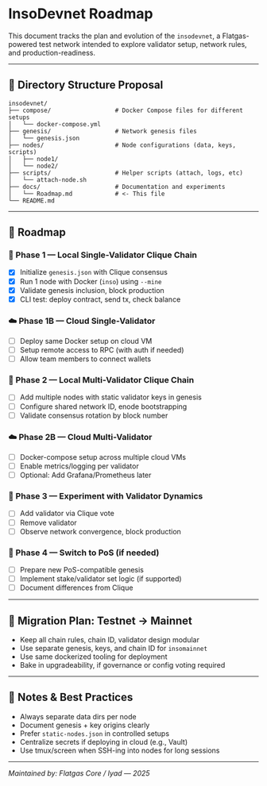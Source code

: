 # InsoDevnet Roadmap

This document tracks the plan and evolution of the `insodevnet`, a Flatgas-powered test network intended to explore validator setup, network rules, and production-readiness.

---

## 📂 Directory Structure Proposal

```
insodevnet/
├── compose/                  # Docker Compose files for different setups
│   └── docker-compose.yml
├── genesis/                  # Network genesis files
│   └── genesis.json
├── nodes/                    # Node configurations (data, keys, scripts)
│   ├── node1/
│   └── node2/
├── scripts/                  # Helper scripts (attach, logs, etc)
│   └── attach-node.sh
├── docs/                     # Documentation and experiments
│   └── Roadmap.md            # <- This file
└── README.md
```

---

## 🚀 Roadmap

### 🧱 Phase 1 — Local Single-Validator Clique Chain

* [x] Initialize `genesis.json` with Clique consensus
* [x] Run 1 node with Docker (`inso`) using `--mine`
* [x] Validate genesis inclusion, block production
* [x] CLI test: deploy contract, send tx, check balance

### ☁️ Phase 1B — Cloud Single-Validator

* [ ] Deploy same Docker setup on cloud VM
* [ ] Setup remote access to RPC (with auth if needed)
* [ ] Allow team members to connect wallets

### 🧱 Phase 2 — Local Multi-Validator Clique Chain

* [ ] Add multiple nodes with static validator keys in genesis
* [ ] Configure shared network ID, enode bootstrapping
* [ ] Validate consensus rotation by block number

### ☁️ Phase 2B — Cloud Multi-Validator

* [ ] Docker-compose setup across multiple cloud VMs
* [ ] Enable metrics/logging per validator
* [ ] Optional: Add Grafana/Prometheus later

### 🔁 Phase 3 — Experiment with Validator Dynamics

* [ ] Add validator via Clique vote
* [ ] Remove validator
* [ ] Observe network convergence, block production

### 🔀 Phase 4 — Switch to PoS (if needed)

* [ ] Prepare new PoS-compatible genesis
* [ ] Implement stake/validator set logic (if supported)
* [ ] Document differences from Clique

---

## 🔄 Migration Plan: Testnet → Mainnet

* Keep all chain rules, chain ID, validator design modular
* Use separate genesis, keys, and chain ID for `insomainnet`
* Use same dockerized tooling for deployment
* Bake in upgradeability, if governance or config voting required

---

## 🧠 Notes & Best Practices

* Always separate data dirs per node
* Document genesis + key origins clearly
* Prefer `static-nodes.json` in controlled setups
* Centralize secrets if deploying in cloud (e.g., Vault)
* Use tmux/screen when SSH-ing into nodes for long sessions

---

*Maintained by: Flatgas Core / Iyad — 2025*
